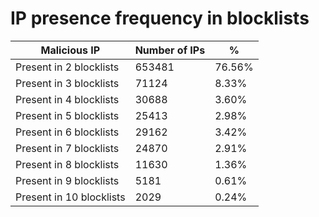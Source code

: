 # IP presence frequency in blocklists
| Malicious IP | Number of IPs | % |
|----|----|----|
| Present in 2 blocklists | 653481 | 76.56% |
| Present in 3 blocklists | 71124 | 8.33% |
| Present in 4 blocklists | 30688 | 3.60% |
| Present in 5 blocklists | 25413 | 2.98% |
| Present in 6 blocklists | 29162 | 3.42% |
| Present in 7 blocklists | 24870 | 2.91% |
| Present in 8 blocklists | 11630 | 1.36% |
| Present in 9 blocklists | 5181 | 0.61% |
| Present in 10 blocklists | 2029 | 0.24% |

